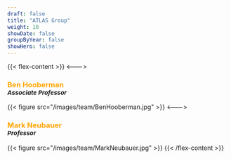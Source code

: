 ```yaml
---
draft: false
title: "ATLAS Group"
weight: 10
showDate: false
groupByYear: false
showHero: false
---
```


{{< flex-content >}}
<--->
<h3><span style="color:orange">Ben Hooberman</span> <br><small><i>Associate Professor</i></small><br></h3>
{{< figure src="/images/team/BenHooberman.jpg" >}}
<--->
<h3><span style="color:orange">Mark Neubauer</span> <br><small><i>Professor</i></small><br></h3>
{{< figure src="/images/team/MarkNeubauer.jpg" >}}
{{< /flex-content >}}